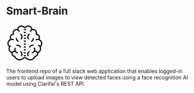 # Smart-Brain
![alt text="center"](https://github.com/meyaalim/Smart-Brain/blob/main/src/components/Logo/brain.png)

The frontend repo of a full stack web application that enables logged-in users to upload images to view detected faces using a face recognition AI model using Clarifai's REST API.